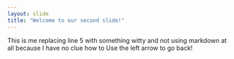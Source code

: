 ```yaml
---
layout: slide
title: "Welcome to our second slide!"
---
```

This is me replacing line 5 with something witty and not using markdown at all because I have no clue how to
Use the left arrow to go back!

